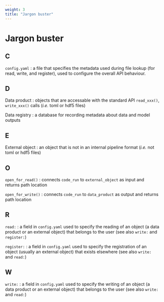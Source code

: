 ```yaml
---
weight: 3
title: "Jargon buster"
---
```


# Jargon buster

## C

`config.yaml`
: a file that specifies the metadata used during file lookup (for read, write, and register), used to configure the overall API behaviour.

## D

Data product
: objects that are accessable with the standard API `read_xxx()`, `write_xxx()` calls (*i.e.* toml or hdf5 files)

Data registry
: a database for recording metadata about data and model outputs

## E
External object
: an object that is not in an internal pipeline format (*i.e.* not toml or hdf5 files)

## O
`open_for_read()`
: connects `code_run` to `external_object` as input and returns path location

`open_for_write()`
: connects `code_run` to `data_product` as output and returns path location

## R
`read:`
: a field in `config.yaml` used to specify the reading of an object (a data product or an external object) that belongs to the user (see also `write:` and `register:`)

`register:`
: a field in `config.yaml` used to specify the registration of an object (usually an external object) that exists elsewhere (see also `write:` and `read:`)

## W
`write:`
: a field in `config.yaml` used to specify the writing of an object (a data product or an external object) that belongs to the user (see also `write:` and `read:`)